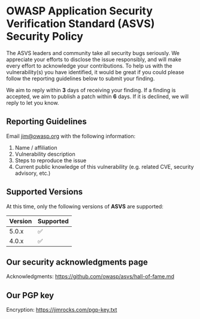 # OWASP Application Security Verification Standard (ASVS) Security Policy

The ASVS leaders and community take all security bugs seriously. We appreciate your efforts to disclose the issue responsibly, and will make every effort to acknowledge your contributions. To help us with the vulnerability(s) you have identified, it would be great if you could please follow the reporting guidelines below to submit your finding. 

We aim to reply within **3** days of receiving your finding. If a finding is accepted, we aim to publish a patch within **6** days. If it is declined, we will reply to let you know.

## Reporting Guidelines

Email jim@owasp.org with the following information:

1. Name / affiliation
2. Vulnerability description
3. Steps to reproduce the issue
4. Current public knowledge of this vulnerability (e.g. related CVE, security advisory, etc.)

## Supported Versions

At this time, only the following versions of **ASVS** are supported:

| Version | Supported          |
| ------- | ------------------ |
| 5.0.x   | :white_check_mark: |
| 4.0.x   | :white_check_mark: |

## Our security acknowledgments page
Acknowledgments: https://github.com/owasp/asvs/hall-of-fame.md

## Our PGP key
Encryption: https://jimrocks.com/pgp-key.txt
